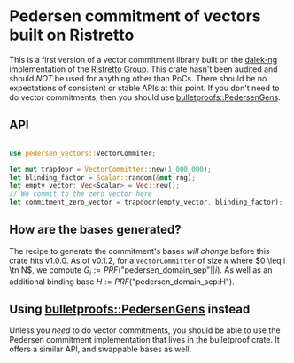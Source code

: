 # Pedersen commitment of vectors built on Ristretto

This is a first version of a vector commitment library built on the [dalek-ng](https://github.com/zkcrypto/curve25519-dalek-ng/) implementation of the [Ristretto Group](https://ristretto.group/what_is_ristretto.html). This crate hasn't been audited and should _NOT_ be used for anything other than PoCs. There should be no expectations of consistent or stable APIs at this point. If you don't need to do vector commitments, then you should use [bulletproofs::PedersenGens](https://docs.rs/bulletproofs/4.0.0/bulletproofs/struct.PedersenGens.html).

## API

```rust

use pedersen_vectors::VectorCommiter;

let mut trapdoor = VectorCommitter::new(1_000_000);
let blinding_factor = Scalar::random(&mut rng);
let empty_vector: Vec<Scalar> = Vec::new();
// We commit to the zero vector here
let commitment_zero_vector = trapdoor(empty_vector, blinding_factor);
```

## How are the bases generated?

The recipe to generate the commitment's bases *will change* before this crate hits v1.0.0. As of v0.1.2, for a `VectorCommitter` of size `N` where $0 \leq i \tn N$, we compute $G_i := PRF(\text{"pedersen_domain_sep"} || i)$. As well as an additional binding base $H := PRF(\text{"pedersen_domain_sep:H"})$. 

## Using [bulletproofs::PedersenGens](https://docs.rs/bulletproofs/4.0.0/bulletproofs/struct.PedersenGens.html) instead

Unless you _need_ to do vector commitments, you should be able to use the Pedersen commitment implementation that lives in the bulletproof crate. It offers a similar API, and swappable bases as well.


